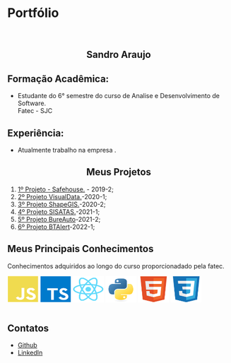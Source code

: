 # Portfólio 
<div align=center>
  <img src="https://github.com/cassia2023/Projeto/assets/151237166/5b335514-3b96-4703-8c43-4255426ec089" width=200 alt="" />
  <h2>Sandro Araujo</h2>
    </div>

  ## Formação Acadêmica:
  * Estudante do 6° semestre do curso de Analise e Desenvolvimento de Software.<br>
    Fatec - SJC
 
  ## Experiência:

   * Atualmente trabalho na empresa .<br>     
<div align=center>
   <h2>Meus Projetos</h2>
    </div>

1) [1º Projeto - Safehouse.](https://github.com/drosan19/Portfolio/tree/main/Referencia/Projeto1) - 2019-2;
2) [2º Projeto VisualData.](https://github.com/drosan19/Portfolio/tree/main/Referencia/Projeto2)-2020-1;
3) [3º Projeto ShapeGIS.](https://github.com/drosan19/Portfolio/tree/main/Referencia/Projeto3)-2020-2;
4) [4º Projeto SISATAS.](https://github.com/drosan19/Portfolio/tree/main/Referencia/Projeto4)-2021-1;
5) [5º Projeto BureAuto](https://github.com/drosan19/Portfolio/tree/main/Referencia/Projeto5)-2021-2;
6) [6º Projeto BTAlert](https://github.com/drosan19/Portfolio/tree/main/Referencia/Projeto6)-2022-1;
  </div>

  ## Meus Principais Conhecimentos

  Conhecimentos adquiridos ao longo do curso proporcionadado pela fatec.<br>
  
  <div style="display: inline_block">
  <img align="center" alt="Js" height="60" width="70" src="https://raw.githubusercontent.com/devicons/devicon/master/icons/javascript/javascript-plain.svg">
  <img align="center" alt="Ts" height="60" width="70" src="https://raw.githubusercontent.com/devicons/devicon/master/icons/typescript/typescript-plain.svg">
  <img align="center" alt="React" height="60" width="70" src="https://raw.githubusercontent.com/devicons/devicon/master/icons/react/react-original.svg">  
  <img align="center" alt="Python" height="60" width="70" src="https://raw.githubusercontent.com/devicons/devicon/master/icons/python/python-original.svg">
  <img align="center" alt="HTML" height="60" width="70" src="https://raw.githubusercontent.com/devicons/devicon/master/icons/html5/html5-original.svg">
  <img align="center" alt="CSS" height="60" width="70" src="https://raw.githubusercontent.com/devicons/devicon/master/icons/css3/css3-original.svg">
  <div style="display: inline_block"><br>  

  ## Contatos
* [Github](https://github.com/drosan19/Portfolio)
* [LinkedIn]()


 